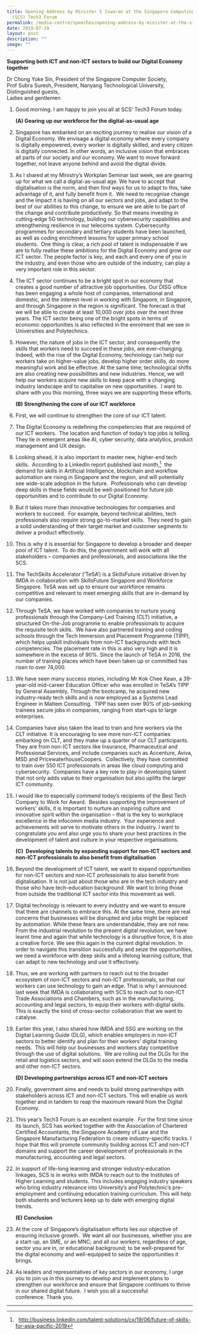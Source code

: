 ```yaml
---
title: Opening Address by Minister S Iswaran at the Singapore Computing Society
  (SCS) Tech3 Forum
permalink: /media-centre/speeches/opening-address-by-minister-at-the-singapore-computing-society-tech3-forum/
date: 2019-07-19
layout: post
description: ""
image: ""
---
```

**Supporting both ICT and non-ICT sectors to build our Digital Economy together**

Dr Chong Yoke Sin, President of the Singapore Computer Society,  
Prof Subra Suresh, President, Nanyang Technological University,  
Distinguished guests,  
Ladies and gentlemen  
 
1. Good morning. I am happy to join you all at SCS’ Tech3 Forum today.    
  
    **(A) Gearing up our workforce for the digital-as-usual age**  
  
2. Singapore has embarked on an exciting journey to realise our vision of a Digital Economy. We envisage a digital economy where every company is digitally empowered, every worker is digitally skilled, and every citizen is digitally connected. In other words, an inclusive vision that embraces all parts of our society and our economy. We want to move forward together, not leave anyone behind and avoid the digital divide.   
  
3. As I shared at my Ministry’s Workplan Seminar last week, we are gearing up for what we call a digital-as-usual age. We have to accept that digitalisation is the norm, and then find ways for us to adapt to this, take advantage of it, and fully benefit from it.  We need to recognise change and the impact it is having on all our sectors and jobs, and adapt to the best of our abilities to this change, to ensure we are able to be part of the change and contribute productively. So that means investing in cutting-edge 5G technology, building our cybersecurity capabilities and strengthening resilience in our telecoms system. Cybersecurity programmes for secondary and tertiary students have been launched, as well as coding enrichment lessons for upper primary school students.  One thing is clear, a rich pool of talent is indispensable if we are to fully realise these ambitions for the Digital Economy and grow our ICT sector. The people factor is key, and each and every one of you in the industry, and even those who are outside of the industry, can play a very important role in this sector.  
  
4. The ICT sector continues to be a bright spot in our economy that creates a good number of attractive job opportunities. Our DISG office has been engaging a whole host of companies, international and domestic, and the interest-level in working with Singapore, in Singapore, and through Singapore in the region is significant. The forecast is that we will be able to create at least 10,000 over jobs over the next three years. The ICT sector being one of the bright spots in terms of economic opportunities is also reflected in the enrolment that we see in Universities and Polytechnics.   
  
5. However, the nature of jobs in the ICT sector, and consequently the skills that workers need to succeed in these jobs, are ever-changing.  Indeed, with the rise of the Digital Economy, technology can help our workers take on higher-value jobs, develop higher order skills, do more meaningful work and be effective. At the same time, technological shifts are also creating new possibilities and new industries. Hence, we will help our workers acquire new skills to keep pace with a changing industry landscape and to capitalise on new opportunities.  I want to share with you this morning, three ways we are supporting these efforts.  
  
    **(B) Strengthening the core of our ICT workforce**  
  
6. First, we will continue to strengthen the core of our ICT talent.  
  
7. The Digital Economy is redefining the competencies that are required of our ICT workers.  The location and function of today’s top jobs is telling.  They lie in emergent areas like AI, cyber security, data analytics, product management and UX design.  
  
8. Looking ahead, it is also important to master new, higher-end tech skills.  According to a LinkedIn report published last month,[^1]  the demand for skills in Artificial Intelligence, blockchain and workflow automation are rising in Singapore and the region, and will potentially see wide-scale adoption in the future.  Professionals who can develop deep skills in these fields would be well-positioned for future job opportunities and to contribute to our Digital Economy.   
  
9. But it takes more than innovative technologies for companies and workers to succeed.  For example, beyond technical abilities, tech professionals also require strong go-to-market skills.  They need to gain a solid understanding of their target market and customer segments to deliver a product effectively.   
  
10. This is why it is essential for Singapore to develop a broader and deeper pool of ICT talent.  To do this, the government will work with all stakeholders – companies and professionals, and associations like the SCS.  
  
11. The TechSkills Accelerator (‘TeSA’) is a SkillsFuture initiative driven by IMDA in collaboration with SkillsFuture Singapore and Workforce Singapore. TeSA was set up to ensure our workforce remains competitive and relevant to meet emerging skills that are in-demand by our companies.  
  
12. Through TeSA, we have worked with companies to nurture young professionals through the Company-Led Training (CLT) initiative, a structured On-the-Job programme to enable professionals to acquire the requisite tech skills.  We have also partnered training and coding schools through the Tech Immersion and Placement Programme (TIPP), which helps upskill individuals from non-ICT backgrounds with tech competencies. The placement rate in this is also very high and it is somewhere in the excess of 90%. Since the launch of TeSA in 2016, the number of training places which have been taken up or committed has risen to over 74,000.   
  
13. We have seen many success stories, including Mr Kok Chee Kean, a 39-year-old mid-career Education Officer who was enrolled in TeSA’s TIPP by General Assembly. Through the bootcamp, he acquired new industry-ready tech skills and is now employed as a Systems Lead Engineer in Maltem Consulting.  TIPP has seen over 90% of job-seeking trainees secure jobs in companies, ranging from start-ups to large enterprises.  
  
14. Companies have also taken the lead to train and hire workers via the CLT initiative. It is encouraging to see more non-ICT companies embarking on CLT, and they make up a quarter of our CLT participants.  They are from non-ICT sectors like Insurance, Pharmaceutical and Professional Services, and include companies such as Accenture, Aviva, MSD and PricewaterhouseCoopers.  Collectively, they have committed to train over 550 ICT professionals in areas like cloud computing and cybersecurity.  Companies have a key role to play in developing talent that not only adds value to their organisation but also uplifts the larger ICT community.   
  
15. I would like to especially commend today’s recipients of the Best Tech Company to Work for Award.  Besides supporting the improvement of workers’ skills, it is important to nurture an inspiring culture and innovative spirit within the organisation – that is the key to workplace excellence in the infocomm media industry.  Your experience and achievements will serve to motivate others in the industry. I want to congratulate you and also urge you to share your best practices in the development of talent and culture in your respective organisations.  

    **(C)  Developing talents by expanding support for non-ICT sectors and non-ICT professionals to also benefit from digitalisation**  
  
16. Beyond the development of ICT talent, we want to expand opportunities for non-ICT sectors and non-ICT professionals to also benefit from digitalisation. It is not just about those who are in the tech industry and those who have tech-education background. We want to bring those from outside the traditional ICT sector into this movement as well.   
  
17. Digital technology is relevant to every industry and we want to ensure that there are channels to embrace this. At the same time, there are real concerns that businesses will be disrupted and jobs might be replaced by automation. While these fears are understandable, they are not new. From the industrial revolution to the present digital revolution, we have learnt time and again that while technology is a disruptive force, it is also a creative force. We see this again in the current digital revolution. In order to navigate this transition successfully and seize the opportunities, we need a workforce with deep skills and a lifelong learning culture, that can adapt to new technology and use it effectively.   
  
18. Thus, we are working with partners to reach out to the broader ecosystem of non-ICT sectors and non-ICT professionals, so that our workers can use technology to gain an edge. That is why I announced last week that IMDA is collaborating with SCS to reach out to non-ICT Trade Associations and Chambers, such as in the manufacturing, accounting and legal sectors, to equip their workers with digital skills. This is exactly the kind of cross-sector collaboration that we want to catalyse.  
  
19. Earlier this year, I also shared how IMDA and SSG are working on the Digital Learning Guide (DLG), which enables employers in non-ICT sectors to better identify and plan for their workers’ digital training needs.  This will help our businesses and workers stay competitive through the use of digital solutions.  We are rolling out the DLGs for the retail and logistics sectors, and will soon extend the DLGs to the media and other non-ICT sectors.  

    **(D) Developing partnerships across ICT and non-ICT sectors**  
  
20. Finally, government aims and needs to build strong partnerships with stakeholders across ICT and non-ICT sectors. This will enable us work together and in tandem to reap the maximum reward from the Digital Economy.   
  
21. This year’s Tech3 Forum is an excellent example.  For the first time since its launch, SCS has worked together with the Association of Chartered Certified Accountants, the Singapore Academy of Law and the Singapore Manufacturing Federation to create industry-specific tracks. I hope that this will promote community building across ICT and non-ICT domains and support the career development of professionals in the manufacturing, accounting and legal sectors.  
  
22. In support of life-long learning and stronger industry-education linkages, SCS is in works with IMDA to reach out to the Institutes of Higher Learning and students. This includes engaging industry speakers who bring industry relevance into University’s and Polytechnic’s pre-employment and continuing education training curriculum. This will help both students and lecturers keep up to date with emerging digital trends.   

    **(E) Conclusion**  
  
23. At the core of Singapore’s digitalisation efforts lies our objective of ensuring inclusive growth.  We want all our businesses, whether you are a start-up, an SME, or an MNC; and all our workers, regardless of age, sector you are in, or educational background; to be well-prepared for the digital economy and well-equipped to seize the opportunities it brings.     
  
24. As leaders and representatives of key sectors in our economy, I urge you to join us in this journey to develop and implement plans to strengthen our workforce and ensure that Singapore continues to thrive in our shared digital future.  I wish you all a successful conference. Thank you. 

------------------------------------------------------------------------------------
[^1]:  http://business.linkedin.com/talent-solutions/cx/19/06/future-of-skills-for-asia-pacific-2019